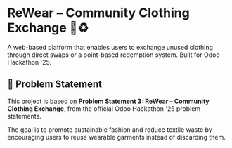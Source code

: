 # ReWear – Community Clothing Exchange 👕♻️

A web-based platform that enables users to exchange unused clothing through direct swaps or a point-based redemption system. Built for Odoo Hackathon '25.

## 🧩 Problem Statement

This project is based on **Problem Statement 3: ReWear – Community Clothing Exchange**, from the official Odoo Hackathon '25 problem statements.

The goal is to promote sustainable fashion and reduce textile waste by encouraging users to reuse wearable garments instead of discarding them.
